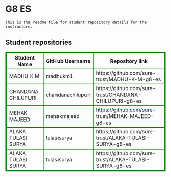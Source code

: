 # G8 ES
    This is the readme file for student repository details for the instructors.
## Student repositories 
<table style="border : 2px solid green; width:100%;">
<tr >
<th style="border : 2px solid green;">Student Name</th>
<th style="border : 2px solid green;">GitHub Username</th>
<th style="border : 2px solid green;">Repository link</th>
</tr>
<tr style="border : 2px solid green;">
<td style="border : 2px solid green;">MADHU K M</td> 

<td style="border : 2px solid green;">madhukm1</td> 

<td style="border : 2px solid green;">https://github.com/sure-trust/MADHU-K-M-g8-es</td> 
</tr>

<tr style="border : 2px solid green;">
<td style="border : 2px solid green;">CHANDANA CHILUPURI</td> 

<td style="border : 2px solid green;">chandanachilupuri</td> 

<td style="border : 2px solid green;">https://github.com/sure-trust/CHANDANA-CHILUPURI-g8-es</td> 
</tr>

<tr style="border : 2px solid green;">
<td style="border : 2px solid green;">MEHAK MAJEED</td> 

<td style="border : 2px solid green;">mehakmajeed</td> 

<td style="border : 2px solid green;">https://github.com/sure-trust/MEHAK-MAJEED-g8-es</td> 
</tr>

<tr style="border : 2px solid green;">
<td style="border : 2px solid green;">ALAKA TULASI SURYA</td> 

<td style="border : 2px solid green;">tulasisurya</td> 

<td style="border : 2px solid green;">https://github.com/sure-trust/ALAKA-TULASI-SURYA-g8-es</td> 
</tr>

<tr style="border : 2px solid green;">
<td style="border : 2px solid green;">ALAKA TULASI SURYA</td> 

<td style="border : 2px solid green;">tulasisurya</td> 

<td style="border : 2px solid green;">https://github.com/sure-trust/ALAKA-TULASI-SURYA-g8-es</td> 
</tr>
